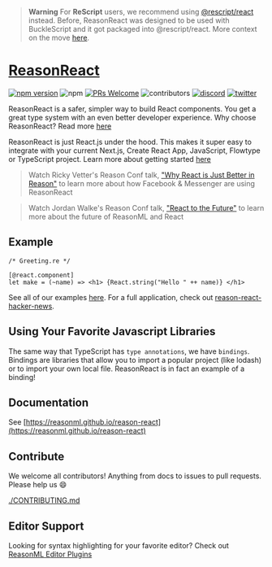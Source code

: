 > **Warning**
> For **ReScript** users, we recommend using [@rescript/react](https://github.com/rescript-lang/rescript-react) instead. Before, ReasonReact was designed to be used with BuckleScript and it got packaged into @rescript/react. More context on the move [here](https://rescript-lang.org/blog/bucklescript-is-rebranding).

# [ReasonReact](https://reasonml.github.io/reason-react/)

[![npm version](https://badge.fury.io/js/reason-react.svg)](https://www.npmjs.com/package/reason-react)
![npm](https://img.shields.io/npm/dt/reason-react)
[![PRs Welcome](https://img.shields.io/badge/PRs-welcome-brightgreen.svg?style=flat-square)](http://makeapullrequest.com)
![contributors](https://img.shields.io/github/contributors/reasonml/reason-react)
[![discord](https://img.shields.io/discord/235176658175262720.svg?logo=discord&colorb=blue)](https://discord.gg/reasonml)
[![twitter](https://img.shields.io/twitter/follow/reasonml?style=social)](https://twitter.com/reasonml)

ReasonReact is a safer, simpler way to build React components. You get a great type system with an even better developer experience. Why choose ReasonReact? Read more [here](https://reasonml.github.io/reason-react/docs/en/what-and-why)

ReasonReact is just React.js under the hood. This makes it super easy to integrate with your current Next.js, Create React App, JavaScript, Flowtype or TypeScript project. Learn more about getting started [here](https://reasonml.github.io/reason-react/docs/en/installation#adding-reason-to-an-existing-reactjs-project-create-react-app-nextjs-etc)

> Watch Ricky Vetter's Reason Conf talk, ["Why React is Just Better in Reason"](https://www.youtube.com/watch?v=i9Kr9wuz24g) to learn more about how Facebook & Messenger are using ReasonReact

> Watch Jordan Walke's Reason Conf talk, ["React to the Future"](https://www.youtube.com/watch?v=5fG_lyNuEAw) to learn more about the future of ReasonML and React

## Example

```reason
/* Greeting.re */

[@react.component]
let make = (~name) => <h1> {React.string("Hello " ++ name)} </h1>
```

See all of our examples [here](https://reasonml.github.io/reason-react/docs/en/simple). For a full application, check out [reason-react-hacker-news](https://github.com/reasonml-community/reason-react-hacker-news).

<!-- ## Getting Started -->

## Using Your Favorite Javascript Libraries

The same way that TypeScript has `type annotations`, we have `bindings`. Bindings are libraries that allow you to import a popular project (like lodash) or to import your own local file. ReasonReact is in fact an example of a binding!

## Documentation

See [https://reasonml.github.io/reason-react](https://reasonml.github.io/reason-react)

## Contribute

We welcome all contributors! Anything from docs to issues to pull requests. Please help us :smile:

[./CONTRIBUTING.md](./CONTRIBUTING.md)

## Editor Support

Looking for syntax highlighting for your favorite editor? Check out [ReasonML Editor Plugins](https://reasonml.github.io/docs/en/editor-plugins)
